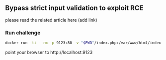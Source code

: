 ## Bypass strict input validation to exploit RCE

please read the related article here (add link)

### Run challenge
```bash
docker run -ti --rm -p 9123:80 -v "$PWD"/index.php:/var/www/html/index.php php:7.2-apache
```
point your browser to http://localhost:9123